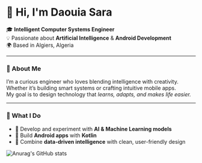 # 👋 Hi, I'm Daouia Sara  

🎓 **Intelligent Computer Systems Engineer**  
💡 Passionate about **Artificial Intelligence** & **Android Development**  
🌍 Based in Algiers, Algeria  

---

### 🧠 About Me
I’m a curious engineer who loves blending intelligence with creativity. Whether it’s building smart systems or crafting intuitive mobile apps.  
My goal is to design technology that *learns, adapts, and makes life easier.*

---

### 🚀 What I Do
- 🤖 Develop and experiment with **AI & Machine Learning models**  
- 📱 Build **Android apps** with **Kotlin** 
- 🧩 Combine **data-driven intelligence** with clean, user-friendly design  


![Anurag's GitHub stats](https://github-readme-stats.vercel.app/api?username=DaouiaSarah&show_icons=true&theme=radical)

